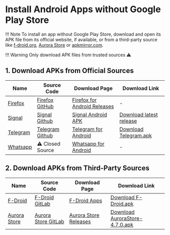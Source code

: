#  Install Android Apps without Google Play Store

!!! Note
    To install an app without Google Play Store, download and open its APK file from its official website, if available, or from a third-party source like [f-droid.org](https://f-droid.org/en/packages/), [Aurora Store](https://f-droid.org/en/packages/com.aurora.store/) or [apkmirror.com](https://www.apkmirror.com/).

!!! Warning
    Only download APK files from trusted sources ⚠️

## 1. Download APKs from Official Sources

| Name                                        | Source Code                                                  | Download Page                                                               | Download Link                                                                          |
| ------------------------------------------- | ------------------------------------------------------------ | --------------------------------------------------------------------------- | -------------------------------------------------------------------------------------- |
| [Firefox](https://www.mozilla.org/firefox/) | [Firefox GitHub](https://github.com/mozilla-firefox/firefox) | [Firefox for Android Releases](https://ftp.mozilla.org/pub/fenix/releases/) | -                                                                                      |
| [Signal](https://signal.org/)               | [Signal Github](https://github.com/signalapp/Signal-Android) | [Signal Android APK](https://signal.org/android/apk/)                       | [Download latest release](https://github.com/signalapp/Signal-Android/releases/latest) |
| [Telegram](https://telegram.org/)           | [Telegram Github](https://github.com/DrKLO/Telegram)         | [Telegram for Android](https://telegram.org/android/apk)                    | [Download Telegram.apk](https://telegram.org/dl/android/apk)                           |
| [Whatsapp](https://www.whatsapp.com/)       | ⚠️ Closed Source                                              | [Whatsapp for Android](https://www.whatsapp.com/android)                    | -                                                                                      |

## 2. Download APKs from Third-Party Sources

| Name                                   | Source Code                                                     | Download Page                                                                 | Download Link                                                                                               |
| -------------------------------------- | --------------------------------------------------------------- | ----------------------------------------------------------------------------- | ----------------------------------------------------------------------------------------------------------- |
| [F-Droid](https://f-droid.org/)        | [F-Droid GitLab](https://gitlab.com/fdroid/fdroidclient)        | [F-Droid Apps](https://f-droid.org/en/packages/)                              | [Download F-Droid.apk](https://f-droid.org/F-Droid.apk)                                                     |
| [Aurora Store](https://auroraoss.com/) | [Aurora Store GitLab](https://gitlab.com/AuroraOSS/AuroraStore) | [Aurora Store Releases](https://auroraoss.com/downloads/AuroraStore/Release/) | [Download AuroraStore-4.7.0.apk](https://auroraoss.com/downloads/AuroraStore/Release/AuroraStore-4.7.0.apk) |